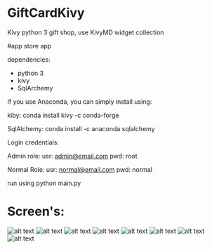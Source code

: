 # GiftCardKivy
Kivy python 3 gift shop, use KivyMD widget collection

#app store app

dependencies:
* python 3
* kivy
* SqlArchemy

If you use Anaconda, you can simply install using:

kiby:
conda install kivy -c conda-forge

SqlAlchemy:
conda install -c anaconda sqlalchemy

Login credentials:

Admin role:
usr: admin@email.com
pwd: root

Normal Role:
usr: normal@email.com
pwd: normal

run using python main.py

# Screen's:


![alt text](https://user-images.githubusercontent.com/48602725/76888879-e5747900-6841-11ea-95a0-23d557f5aaf8.PNG)
![alt text](https://user-images.githubusercontent.com/48602725/76888880-e5747900-6841-11ea-8cf8-d55619d12c9b.PNG)
![alt text](https://user-images.githubusercontent.com/48602725/76888873-e4434c00-6841-11ea-8d9b-6b61beccbd76.PNG)
![alt text](https://user-images.githubusercontent.com/48602725/76888881-e5747900-6841-11ea-9468-0b165a18c73e.PNG)
![alt text](https://user-images.githubusercontent.com/48602725/76888873-e4434c00-6841-11ea-8d9b-6b61beccbd76.PNG)
![alt text](https://user-images.githubusercontent.com/48602725/76888874-e4dbe280-6841-11ea-93e7-df39702d2240.PNG)
![alt text](https://user-images.githubusercontent.com/48602725/76888875-e4dbe280-6841-11ea-9817-7fe0dd11ac32.PNG)
![alt text](https://user-images.githubusercontent.com/48602725/76888877-e4dbe280-6841-11ea-9be7-65e45a800852.PNG)








